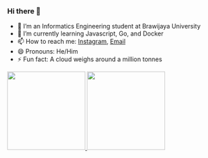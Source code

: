 ### Hi there 👋

- 🔭 I’m an Informatics Engineering student at Brawijaya University
- 🌱 I’m currently learning Javascript, Go, and Docker
- 📫 How to reach me: [Instagram](https://www.instagram.com/imam.mh_/), [Email](m.imamhidayat24@gmail.com)
- 😄 Pronouns: He/Him
- ⚡ Fun fact: A cloud weighs around a million tonnes

<p align="left">
<a href="https://github.com/mimam-h">
  <img height="180em" src="https://github-readme-stats-eight-theta.vercel.app/api?username=mimam-h&show_icons=true&theme=algolia&include_all_commits=true&count_private=true"/>
  <img height="180em" src="https://github-readme-stats-eight-theta.vercel.app/api/top-langs/?username=mimam-h&layout=compact&langs_count=8&theme=algolia"/>
</a>
</p>
